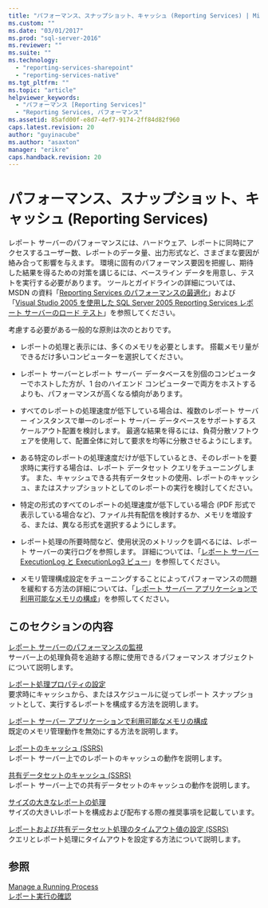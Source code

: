 ```yaml
---
title: "パフォーマンス、スナップショット、キャッシュ (Reporting Services) | Microsoft Docs"
ms.custom: ""
ms.date: "03/01/2017"
ms.prod: "sql-server-2016"
ms.reviewer: ""
ms.suite: ""
ms.technology: 
  - "reporting-services-sharepoint"
  - "reporting-services-native"
ms.tgt_pltfrm: ""
ms.topic: "article"
helpviewer_keywords: 
  - "パフォーマンス [Reporting Services]"
  - "Reporting Services, パフォーマンス"
ms.assetid: 85afd00f-e8d7-4ef7-9174-2ff84d82f960
caps.latest.revision: 20
author: "guyinacube"
ms.author: "asaxton"
manager: "erikre"
caps.handback.revision: 20
---
```

# パフォーマンス、スナップショット、キャッシュ (Reporting Services)
  レポート サーバーのパフォーマンスには、ハードウェア、レポートに同時にアクセスするユーザー数、レポートのデータ量、出力形式など、さまざまな要因が絡み合って影響を与えます。 環境に固有のパフォーマンス要因を把握し、期待した結果を得るための対策を講じるには、ベースライン データを用意し、テストを実行する必要があります。 ツールとガイドラインの詳細については、MSDN の資料「[Reporting Services のパフォーマンスの最適化](http://blogs.msdn.com/b/sqlcat/archive/2013/10/30/reporting-services-performance-and-optimization.aspx)」および「[Visual Studio 2005 を使用した SQL Server 2005 Reporting Services レポート サーバーのロード テスト](http://go.microsoft.com/fwlink/?LinkID=77519)」を参照してください。  
  
 考慮する必要がある一般的な原則は次のとおりです。  
  
-   レポートの処理と表示には、多くのメモリを必要とします。 搭載メモリ量ができるだけ多いコンピューターを選択してください。  
  
-   レポート サーバーとレポート サーバー データベースを別個のコンピューターでホストした方が、1 台のハイエンド コンピューターで両方をホストするよりも、パフォーマンスが高くなる傾向があります。  
  
-   すべてのレポートの処理速度が低下している場合は、複数のレポート サーバー インスタンスで単一のレポート サーバー データベースをサポートするスケールアウト配置を検討します。 最適な結果を得るには、負荷分散ソフトウェアを使用して、配置全体に対して要求を均等に分散させるようにします。  
  
-   ある特定のレポートの処理速度だけが低下しているとき、そのレポートを要求時に実行する場合は、レポート データセット クエリをチューニングします。 また、キャッシュできる共有データセットの使用、レポートのキャッシュ、またはスナップショットとしてのレポートの実行を検討してください。  
  
-   特定の形式のすべてのレポートの処理速度が低下している場合 (PDF 形式で表示している場合など)、ファイル共有配信を検討するか、メモリを増設する、または、異なる形式を選択するようにします。  
  
-   レポート処理の所要時間など、使用状況のメトリックを調べるには、レポート サーバーの実行ログを参照します。 詳細については、「[レポート サーバー ExecutionLog と ExecutionLog3 ビュー](../../reporting-services/report-server/report-server-executionlog-and-the-executionlog3-view.md)」を参照してください。  
  
-   メモリ管理構成設定をチューニングすることによってパフォーマンスの問題を緩和する方法の詳細については、「[レポート サーバー アプリケーションで利用可能なメモリの構成](../../reporting-services/report-server/configure-available-memory-for-report-server-applications.md)」を参照してください。  
  
## このセクションの内容  
 [レポート サーバーのパフォーマンスの監視](../../reporting-services/report-server/monitoring-report-server-performance.md)  
 サーバー上の処理負荷を追跡する際に使用できるパフォーマンス オブジェクトについて説明します。  
  
 [レポート処理プロパティの設定](../../reporting-services/report-server/set-report-processing-properties.md)  
 要求時にキャッシュから、またはスケジュールに従ってレポート スナップショットとして、実行するレポートを構成する方法を説明します。  
  
 [レポート サーバー アプリケーションで利用可能なメモリの構成](../../reporting-services/report-server/configure-available-memory-for-report-server-applications.md)  
 既定のメモリ管理動作を無効にする方法を説明します。  
  
 [レポートのキャッシュ &#40;SSRS&#41;](../../reporting-services/report-server/caching-reports-ssrs.md)  
 レポート サーバー上でのレポートのキャッシュの動作を説明します。  
  
 [共有データセットのキャッシュ &#40;SSRS&#41;](../../reporting-services/report-server/cache-shared-datasets-ssrs.md)  
 レポート サーバー上での共有データセットのキャッシュの動作を説明します。  
  
 [サイズの大きなレポートの処理](../../reporting-services/report-server/process-large-reports.md)  
 サイズの大きいレポートを構成および配布する際の推奨事項を記載しています。  
  
 [レポートおよび共有データセット処理のタイムアウト値の設定 &#40;SSRS&#41;](../../reporting-services/report-server/setting-time-out-values-for-report-and-shared-dataset-processing-ssrs.md)  
 クエリとレポート処理にタイムアウトを設定する方法について説明します。  
  
## 参照  
 [Manage a Running Process](../../reporting-services/subscriptions/manage-a-running-process.md)   
 [レポート実行の確認](../../reporting-services/report-server/verifying-a-report-run.md)  
  
  
